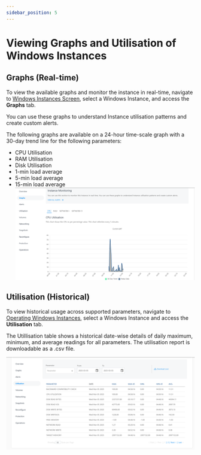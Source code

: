 ```yaml
---
sidebar_position: 5
---
```

# Viewing Graphs and Utilisation of Windows Instances

## Graphs (Real-time)

To view the available graphs and monitor the instance in real-time, navigate to [Windows Instances Screen](AboutWindowsInstances), select a Windows Instance, and access the **Graphs** tab.

You can use these graphs to understand Instance utilisation patterns and create custom alerts.

The following graphs are available on a 24-hour time-scale graph with a 30-day trend line for the following parameters:

- CPU Utilisation
- RAM Utilisation
- Disk Utilisation
- 1-min load average
- 5-min load average
- 15-min load average
![Graphs](img/Graphs.png)
## Utilisation (Historical)

 To view historical usage across supported parameters, navigate to [Operating Windows Instances](AboutWindowsInstances), select a Windows Instance and access the **Utilisation** tab.

The Utillisation table shows a historical date-wise details of daily maximum, minimum, and average readings for all parameters. The utilisation report is downloadable as a .csv file.

![Utilisation](img/Utilisation.png)

